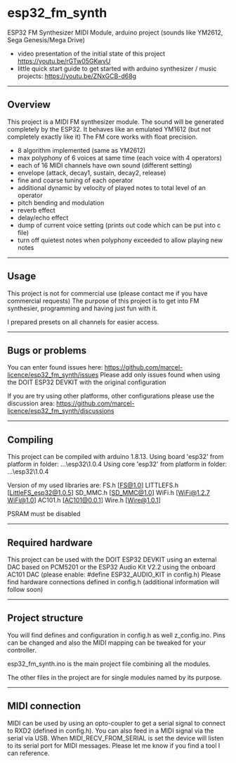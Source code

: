# esp32_fm_synth
ESP32 FM Synthesizer MIDI Module, arduino project
(sounds like YM2612, Sega Genesis/Mega Drive)

- video presentation of the initial state of this project https://youtu.be/rGTw05GKwvU
- little quick start guide to get started with arduino synthesizer / music projects: https://youtu.be/ZNxGCB-d68g

---
## Overview

This project is a MIDI FM synthesizer module. The sound will be generated completely by the ESP32.
It behaves like an emulated YM1612 (but not completely exactly like it)
The FM core works with float precision.

- 8 algorithm implemented (same as YM2612)
- max polyphony of 6 voices at same time (each voice with 4 operators)
- each of 16 MIDI channels have own sound (different setting)
- envelope (attack, decay1, sustain, decay2, release)
- fine and coarse tuning of each operator
- additional dynamic by velocity of played notes to total level of an operator
- pitch bending and modulation
- reverb effect
- delay/echo effect
- dump of current voice setting (prints out code which can be put into c file)
- turn off quietest notes when polyphony exceeded to allow playing new notes

---
## Usage

This project is not for commercial use (please contact me if you have commercial requests)
The purpose of this project is to get into FM synthesier, programming and having just fun with it.

I prepared presets on all channels for easier access.

---
## Bugs or problems

You can enter found issues here: https://github.com/marcel-licence/esp32_fm_synth/issues
Please add only issues found when using the DOIT ESP32 DEVKIT with the original configuration

If you are try using other platforms, other configurations please use the discussion area:
https://github.com/marcel-licence/esp32_fm_synth/discussions

---
## Compiling

This project can be compiled with arduino 1.8.13.
Using board 'esp32' from platform in folder: ...\esp32\1.0.4
Using core 'esp32' from platform in folder: ...\esp32\1.0.4

Version of my used libraries are:
  FS.h [FS@1.0]
  LITTLEFS.h [LittleFS_esp32@1.0.5]
  SD_MMC.h [SD_MMC@1.0]
  WiFi.h [WiFi@1.2.7 WiFi@1.0]
  AC101.h [AC101@0.0.1]
  Wire.h [Wire@1.0.1]

PSRAM must be disabled

---
## Required hardware

This project can be used with the DOIT ESP32 DEVKIT using an external DAC based on PCM5201 or the ESP32 Audio Kit V2.2 using the onboard AC101 DAC (please enable: #define ESP32_AUDIO_KIT in config.h)
Please find hardware connections defined in config.h
(additional information will follow soon)

---
## Project structure

You will find defines and configuration in config.h as well z_config.ino.
Pins can be changed and also the MIDI mapping can be tweaked for your controller.

esp32_fm_synth.ino is the main project file combining all the modules.

The other files in the project are for single modules named by its purpose.

---
## MIDI connection

MIDI can be used by using an opto-coupler to get a serial signal to connect to RXD2 (defined in config.h).
You can also feed in a MIDI signal via the serial via USB. When MIDI_RECV_FROM_SERIAL is set the device will listen to its serial port for MIDI messages.
Please let me know if you find a tool I can reference.

